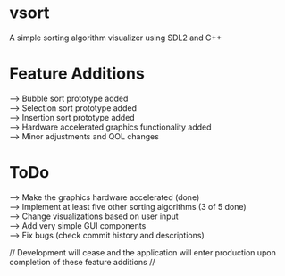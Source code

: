 # vsort
A simple sorting algorithm visualizer using SDL2 and C++


# Feature Additions
--> Bubble sort prototype added <br>
--> Selection sort prototype added <br>
--> Insertion sort prototype added <br>
--> Hardware accelerated graphics functionality added <br>
--> Minor adjustments and QOL changes

# ToDo
--> Make the graphics hardware accelerated (done) <br>
--> Implement at least five other sorting algorithms (3 of 5 done) <br>
--> Change visualizations based on user input <br>
--> Add very simple GUI components <br>
--> Fix bugs (check commit history and descriptions)

// Development will cease and the application will enter production upon completion of these feature additions //


